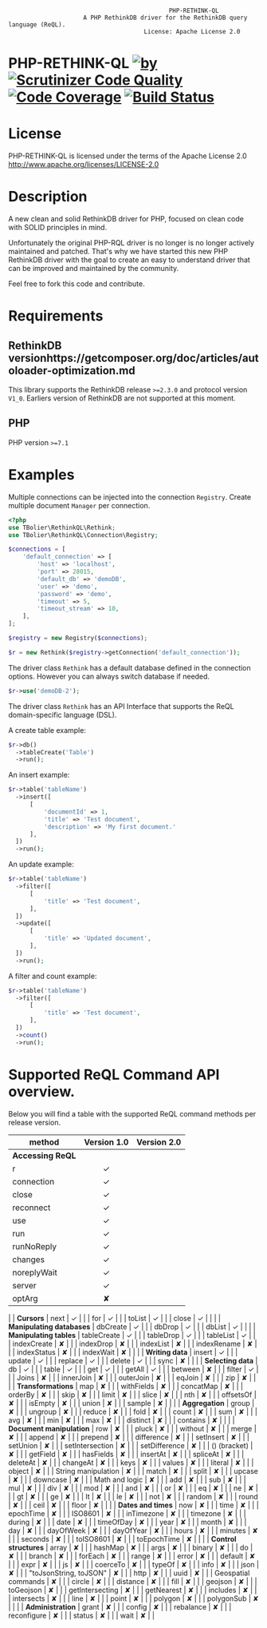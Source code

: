                                                  PHP-RETHINK-QL
                         A PHP RethinkDB driver for the RethinkDB query language (ReQL).
                                          License: Apache License 2.0

PHP-RETHINK-QL [![by](https://img.shields.io/badge/by-%40tbolier-ff69b4.svg?style=flat-square)](https://github.com/tbolier) [![Scrutinizer Code Quality](https://scrutinizer-ci.com/g/tbolier/php-rethink-ql/badges/quality-score.png?b=master)](https://scrutinizer-ci.com/g/tbolier/php-rethink-ql/?branch=master) [![Code Coverage](https://scrutinizer-ci.com/g/tbolier/php-rethink-ql/badges/coverage.png?b=master)](https://scrutinizer-ci.com/g/tbolier/php-rethink-ql/?branch=master) [![Build Status](https://scrutinizer-ci.com/g/tbolier/php-rethink-ql/badges/build.png?b=master)](https://scrutinizer-ci.com/g/tbolier/php-rethink-ql/build-status/master)
========================

# License
PHP-RETHINK-QL is licensed under the terms of the Apache License 2.0 http://www.apache.org/licenses/LICENSE-2.0

# Description

A new clean and solid RethinkDB driver for PHP, focused on clean code with SOLID principles in mind.

Unfortunately the original PHP-RQL driver is no longer is no longer actively maintained and patched. That's why we have started this new PHP RethinkDB driver with the goal to create an easy to understand driver that can be improved and maintained by the community.

Feel free to fork this code and contribute.

# Requirements

## RethinkDB versionhttps://getcomposer.org/doc/articles/autoloader-optimization.md

This library supports the RethinkDB release `>=2.3.0` and protocol version `V1_0`.
Earliers version of RethinkDB are not supported at this moment.

## PHP

PHP version `>=7.1`

# Examples

Multiple connections can be injected into the connection `Registry`.
Create multiple document `Manager` per connection.

```php
<?php
use TBolier\RethinkQL\Rethink;
use TBolier\RethinkQL\Connection\Registry;

$connections = [
    'default_connection' => [
        'host' => 'localhost',
        'port' => 28015,
        'default_db' => 'demoDB',
        'user' => 'demo',
        'password' => 'demo',
        'timeout' => 5,
        'timeout_stream' => 10,
    ],
];

$registry = new Registry($connections);

$r = new Rethink($registry->getConnection('default_connection'));
```

The driver class `Rethink` has a default database defined in the connection options. However you can always switch database if needed.
```php
$r->use('demoDB-2');
```

The driver class `Rethink` has an API Interface that supports the ReQL domain-specific language (DSL).

A create table example:
```php
$r->db()
  ->tableCreate('Table')
  ->run();
```          

An insert example:            
```php
$r->table('tableName')
  ->insert([
      [
          'documentId' => 1,
          'title' => 'Test document',
          'description' => 'My first document.'  
      ],    
  ])
  ->run();
```

An update example:            
```php
$r->table('tableName')
  ->filter([
      [
          'title' => 'Test document',
      ],    
  ])
  ->update([
      [
          'title' => 'Updated document',
      ],    
  ])
  ->run();
```

A filter and count example:
```php
$r->table('tableName')
  ->filter([
      [
          'title' => 'Test document',
      ],
  ])
  ->count()
  ->run();
```

# Supported ReQL Command API overview.

Below you will find a table with the supported ReQL command methods per release version.

| method | Version 1.0 | Version 2.0 |
| --- | :---: | :---: |
| **Accessing ReQL** 
| r                      | ✓ | | 
| connection             | ✓ | | 
| close                  | ✓ | | 
| reconnect              | ✓ | | 
| use                    | ✓ | | 
| run                    | ✓ | | 
| runNoReply             | ✓ | | 
| changes                | ✓ | | 
| noreplyWait            | ✓ | | 
| server                 | ✓ | | 
| optArg                 | ✘ | |
|
| **Cursors** 
| next                   | ✓ | | 
| for                    | ✓ | | 
| toList                 | ✓ | | 
| close                  | ✓ | | 
| 
| **Manipulating databases** 
| dbCreate               | ✓ | | 
| dbDrop                 | ✓ | | 
| dbList                 | ✓ | | 
|
| **Manipulating tables**
| tableCreate            | ✓ | | 
| tableDrop              | ✓ | | 
| tableList              | ✓ | | 
| indexCreate            | ✘ | | 
| indexDrop              | ✘ | | 
| indexList              | ✘ | | 
| indexRename            | ✘ | | 
| indexStatus            | ✘ | | 
| indexWait              | ✘ | | 
|
| **Writing data**
| insert                 | ✓ | | 
| update                 | ✓ | | 
| replace                | ✓ | | 
| delete                 | ✓ | | 
| sync                   | ✘ | | 
|
| **Selecting data** 
| db                     | ✓ | | 
| table                  | ✓ | | 
| get                    | ✓ | | 
| getAll                 | ✓ | | 
| between                | ✘ | | 
| filter                 | ✓ | | 
| Joins                  | ✘ | | 
| innerJoin              | ✘ | | 
| outerJoin              | ✘ | | 
| eqJoin                 | ✘ | | 
| zip                    | ✘ | | 
| 
| **Transformations** 
| map                    | ✘ | | 
| withFields             | ✘ | | 
| concatMap              | ✘ | | 
| orderBy                | ✘ | | 
| skip                   | ✘ | | 
| limit                  | ✘ | | 
| slice                  | ✘ | | 
| nth                    | ✘ | | 
| offsetsOf              | ✘ | | 
| isEmpty                | ✘ | | 
| union                  | ✘ | | 
| sample                 | ✘ | | 
|
| **Aggregation** 
| group                  | ✘ | | 
| ungroup                | ✘ | | 
| reduce                 | ✘ | | 
| fold                   | ✘ | | 
| count                  | ✘ | | 
| sum                    | ✘ | | 
| avg                    | ✘ | | 
| min                    | ✘ | | 
| max                    | ✘ | | 
| distinct               | ✘ | | 
| contains               | ✘ | | 
|
| **Document manipulation** 
| row                    | ✘ | | 
| pluck                  | ✘ | | 
| without                | ✘ | | 
| merge                  | ✘ | | 
| append                 | ✘ | | 
| prepend                | ✘ | | 
| difference             | ✘ | | 
| setInsert              | ✘ | | 
| setUnion               | ✘ | | 
| setIntersection        | ✘ | | 
| setDifference          | ✘ | | 
| () (bracket)           | ✘ | | 
| getField               | ✘ | | 
| hasFields              | ✘ | | 
| insertAt               | ✘ | | 
| spliceAt               | ✘ | | 
| deleteAt               | ✘ | | 
| changeAt               | ✘ | | 
| keys                   | ✘ | | 
| values                 | ✘ | | 
| literal                | ✘ | | 
| object                 | ✘ | | 
| String manipulation    | ✘ | | 
| match                  | ✘ | | 
| split                  | ✘ | | 
| upcase                 | ✘ | | 
| downcase               | ✘ | | 
| Math and logic         | ✘ | | 
| add                    | ✘ | | 
| sub                    | ✘ | | 
| mul                    | ✘ | | 
| div                    | ✘ | | 
| mod                    | ✘ | | 
| and                    | ✘ | | 
| or                     | ✘ | | 
| eq                     | ✘ | | 
| ne                     | ✘ | | 
| gt                     | ✘ | | 
| ge                     | ✘ | | 
| lt                     | ✘ | | 
| le                     | ✘ | | 
| not                    | ✘ | | 
| random                 | ✘ | | 
| round                  | ✘ | | 
| ceil                   | ✘ | | 
| floor                  | ✘ | | 
|
| **Dates and times** 
| now                    | ✘ | | 
| time                   | ✘ | | 
| epochTime              | ✘ | | 
| ISO8601                | ✘ | | 
| inTimezone             | ✘ | | 
| timezone               | ✘ | | 
| during                 | ✘ | | 
| date                   | ✘ | | 
| timeOfDay              | ✘ | | 
| year                   | ✘ | | 
| month                  | ✘ | | 
| day                    | ✘ | | 
| dayOfWeek              | ✘ | | 
| dayOfYear              | ✘ | | 
| hours                  | ✘ | | 
| minutes                | ✘ | | 
| seconds                | ✘ | | 
| toISO8601              | ✘ | | 
| toEpochTime            | ✘ | | 
|
| **Control structures** 
| array                  | ✘ | | 
| hashMap                | ✘ | | 
| args                   | ✘ | | 
| binary                 | ✘ | | 
| do                     | ✘ | | 
| branch                 | ✘ | | 
| forEach                | ✘ | | 
| range                  | ✘ | | 
| error                  | ✘ | | 
| default                | ✘ | | 
| expr                   | ✘ | | 
| js                     | ✘ | | 
| coerceTo               | ✘ | | 
| typeOf                 | ✘ | | 
| info                   | ✘ | | 
| json                   | ✘ | | 
| "toJsonString, toJSON" | ✘ | | 
| http                   | ✘ | | 
| uuid                   | ✘ | | 
| Geospatial commands    | ✘ | | 
| circle                 | ✘ | | 
| distance               | ✘ | | 
| fill                   | ✘ | | 
| geojson                | ✘ | | 
| toGeojson              | ✘ | | 
| getIntersecting        | ✘ | | 
| getNearest             | ✘ | | 
| includes               | ✘ | | 
| intersects             | ✘ | | 
| line                   | ✘ | | 
| point                  | ✘ | | 
| polygon                | ✘ | | 
| polygonSub             | ✘ | | 
|
| **Administration**
| grant                  | ✘ | | 
| config                 | ✘ | | 
| rebalance              | ✘ | | 
| reconfigure            | ✘ | | 
| status                 | ✘ | | 
| wait                   | ✘ | | 
